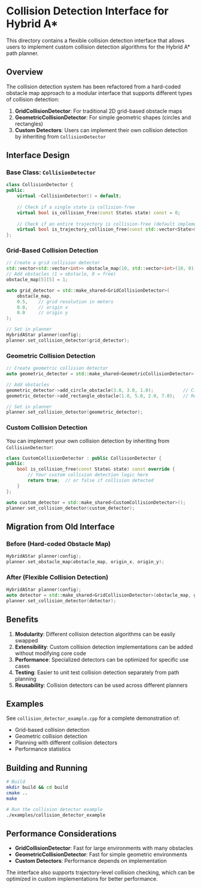 # Collision Detection Interface for Hybrid A*

This directory contains a flexible collision detection interface that allows users to implement custom collision detection algorithms for the Hybrid A* path planner.

## Overview

The collision detection system has been refactored from a hard-coded obstacle map approach to a modular interface that supports different types of collision detection:

1. **GridCollisionDetector**: For traditional 2D grid-based obstacle maps
2. **GeometricCollisionDetector**: For simple geometric shapes (circles and rectangles)
3. **Custom Detectors**: Users can implement their own collision detection by inheriting from `CollisionDetector`

## Interface Design

### Base Class: `CollisionDetector`

```cpp
class CollisionDetector {
public:
    virtual ~CollisionDetector() = default;
    
    // Check if a single state is collision-free
    virtual bool is_collision_free(const State& state) const = 0;
    
    // Check if an entire trajectory is collision-free (default implementation provided)
    virtual bool is_trajectory_collision_free(const std::vector<State>& trajectory) const;
};
```

### Grid-Based Collision Detection

```cpp
// Create a grid collision detector
std::vector<std::vector<int>> obstacle_map(10, std::vector<int>(10, 0));
// Add obstacles (1 = obstacle, 0 = free)
obstacle_map[5][5] = 1;

auto grid_detector = std::make_shared<GridCollisionDetector>(
    obstacle_map, 
    0.5,    // grid resolution in meters
    0.0,    // origin x
    0.0     // origin y
);

// Set in planner
HybridAStar planner(config);
planner.set_collision_detector(grid_detector);
```

### Geometric Collision Detection

```cpp
// Create geometric collision detector
auto geometric_detector = std::make_shared<GeometricCollisionDetector>(0.5);  // vehicle radius

// Add obstacles
geometric_detector->add_circle_obstacle(3.0, 3.0, 1.0);           // Circle at (3,3), radius 1m
geometric_detector->add_rectangle_obstacle(1.0, 5.0, 2.0, 7.0);   // Rectangle from (1,5) to (2,7)

// Set in planner
planner.set_collision_detector(geometric_detector);
```

### Custom Collision Detection

You can implement your own collision detection by inheriting from `CollisionDetector`:

```cpp
class CustomCollisionDetector : public CollisionDetector {
public:
    bool is_collision_free(const State& state) const override {
        // Your custom collision detection logic here
        return true;  // or false if collision detected
    }
};

auto custom_detector = std::make_shared<CustomCollisionDetector>();
planner.set_collision_detector(custom_detector);
```

## Migration from Old Interface

### Before (Hard-coded Obstacle Map)
```cpp
HybridAStar planner(config);
planner.set_obstacle_map(obstacle_map, origin_x, origin_y);
```

### After (Flexible Collision Detection)
```cpp
HybridAStar planner(config);
auto detector = std::make_shared<GridCollisionDetector>(obstacle_map, grid_resolution, origin_x, origin_y);
planner.set_collision_detector(detector);
```

## Benefits

1. **Modularity**: Different collision detection algorithms can be easily swapped
2. **Extensibility**: Custom collision detection implementations can be added without modifying core code
3. **Performance**: Specialized detectors can be optimized for specific use cases
4. **Testing**: Easier to unit test collision detection separately from path planning
5. **Reusability**: Collision detectors can be used across different planners

## Examples

See `collision_detector_example.cpp` for a complete demonstration of:
- Grid-based collision detection
- Geometric collision detection  
- Planning with different collision detectors
- Performance statistics

## Building and Running

```bash
# Build
mkdir build && cd build
cmake ..
make

# Run the collision detector example
./examples/collision_detector_example
```

## Performance Considerations

- **GridCollisionDetector**: Fast for large environments with many obstacles
- **GeometricCollisionDetector**: Fast for simple geometric environments
- **Custom Detectors**: Performance depends on implementation

The interface also supports trajectory-level collision checking, which can be optimized in custom implementations for better performance.
